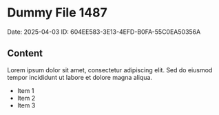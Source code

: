 # Dummy File 1487

Date: 2025-04-03
ID: 604EE583-3E13-4EFD-B0FA-55C0EA50356A

## Content

Lorem ipsum dolor sit amet, consectetur adipiscing elit.
Sed do eiusmod tempor incididunt ut labore et dolore magna aliqua.

* Item 1
* Item 2
* Item 3
